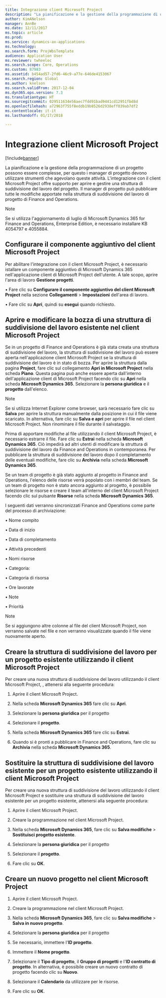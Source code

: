 ```yaml
---
title: Integrazione client Microsoft Project
description: "La pianificazione e la gestione della programmazione di un progetto possono essere complesse, per questo i manager di progetto devono utilizzare strumenti che agevolano queste attività. L'integrazione con il client Microsoft Project offre supporto per aprire e gestire una struttura di suddivisione del lavoro del progetto."
author: KimANelson
manager: AnnBe
ms.date: 12/11/2017
ms.topic: article
ms.prod: 
ms.service: dynamics-ax-applications
ms.technology: 
ms.search.form: ProjWbsTemplate
audience: Application User
ms.reviewer: twheeloc
ms.search.scope: Core, Operations
ms.custom: 87983
ms.assetid: b454ad57-2fd6-46c9-a77e-646de4153067
ms.search.region: Global
ms.author: knelson
ms.search.validFrom: 2017-12-04
ms.dyn365.ops.version: 7.3
ms.translationtype: HT
ms.sourcegitcommit: 029511634e56aec7fdd91bad9441cd12951fbd8d
ms.openlocfilehash: a72963f755f8eddb19b8526d2938eff039ab7df2
ms.contentlocale: it-it
ms.lasthandoff: 01/17/2018

---
```


# <a name="microsoft-project-client-integration"></a>Integrazione client Microsoft Project

[!include[banner](../includes/banner.md)]

La pianificazione e la gestione della programmazione di un progetto possono essere complesse, per questo i manager di progetto devono utilizzare strumenti che agevolano queste attività. L'integrazione con il client Microsoft Project offre supporto per aprire e gestire una struttura di suddivisione del lavoro del progetto. Il manager di progetto può pubblicare tutte le modifiche apportate nella struttura di suddivisione del lavoro di progetto di Finance and Operations.

> [!NOTE]
> Se si utilizza l'aggiornamento di luglio di Microsoft Dynamics 365 for Finance and Operations, Enterprise Edition, è necessario installare KB 4054797 e 4055884.

## <a name="configure-the-microsoft-project-client-add-in"></a>Configurare il componente aggiuntivo del client Microsoft Project
Per abilitare l'integrazione con il client Microsoft Project, è necessario istallare un componente aggiuntivo di Microsoft Dynamics 365 nell'applicazione client di Microsoft Project dell'utente. A tale scopo, aprire l'area di lavoro **Gestione progetti**.

•   Fare clic su **Configurare il componente aggiuntivo del client Microsoft Project** nella sezione **Collegamenti** > **Impostazioni** dell'area di lavoro.

•   Fare clic su **Apri**, quindi su **esegui** quando richiesto.

## <a name="open-and-edit-an-existing-draft-work-breakdown-structure-in-microsoft-project-client"></a>Aprire e modificare la bozza di una struttura di suddivisione del lavoro esistente nel client Microsoft Project
Se in un progetto di Finance and Operations è già stata creata una struttura di suddivisione del lavoro, la struttura di suddivisione del lavoro può essere aperta nell'applicazione client Microsoft Project se la struttura di suddivisione del lavoro è in stato di bozza. Per aprire la struttura dalla pagina **Project**, fare clic sul collegamento **Apri in Microsoft Project** nella scheda **Piano**. Questa pagina può anche essere aperta dall'interno dell'applicazione client di Microsoft Project facendo clic su **Apri** nella scheda **Microsoft Dynamics 365**. Selezionare la **persona giuridica** e il **progetto** dall'elenco.

> [!NOTE]
> Se si utilizza Internet Explorer come browser, sarà necessario fare clic su **Salva** per aprire la struttura manualmente dalla posizione in cui il file viene scaricato. In alternativa, fare clic su **Salva e apri** per aprire il file nel client Microsoft Project. Non rinominare il file durante il salvataggio.

Prima di apportare modifiche al file utilizzando il client Microsoft Project, è necessario estrarre il file. Fare clic su **Estrai** nella scheda **Microsoft Dynamics 365**. Ciò impedirà ad altri utenti di modificare la struttura di suddivisione del lavoro da Finance and Operations in contemporanea. Per pubblicare la struttura di suddivisione del lavoro dopo il completamento delle eventuali modifiche, fare clic su **Archivia** nella scheda **Microsoft Dynamics 365**.

Se un team di progetto è già stato aggiunto al progetto in Finance and Operations, l'elenco delle risorse verrà popolato con i membri del team. Se un team di progetto non è stato ancora aggiunto al progetto, è possibile selezionare le risorse e creare il team all'interno del client Microsoft Project facendo clic sul pulsante **Risorse** nella scheda **Microsoft Dynamics 365**. 

I seguenti dati verranno sincronizzati Finance and Operations come parte del processo di archiviazione:

•   Nome compito

•   Data di inizio

•   Data di completamento

•   Attività precedenti

•   Nomi risorse

•   Categoria:

•   Categoria di risorsa

•   Ore lavorate

•   Note

•   Priorità

> [!NOTE]
> Se si aggiungono altre colonne al file del client Microsoft Project, non verranno salvate nel file e non verranno visualizzate quando il file viene nuovamente aperto.

## <a name="create-the-work-breakdown-structure-for-an-existing-project-using-microsoft-project-client"></a>Creare la struttura di suddivisione del lavoro per un progetto esistente utilizzando il client Microsoft Project
Per creare una nuova struttura di suddivisione del lavoro utilizzando il client Microsoft Project, , attenersi alla seguente procedura:


1.  Aprire il client Microsoft Project.

2.  Nella scheda **Microsoft Dynamics 365** fare clic su **Apri**.

3.  Selezionare la **persona giuridica** per il progetto

4.  Selezionare il **progetto**.

5.  Nella scheda **Microsoft Dynamics 365** fare clic su **Estrai**.

6.  Quando si è pronti a pubblicare in Finance and Operations, fare clic su **Archivia** nella scheda **Microsoft Dynamics 365**.

## <a name="replace-the-existing-work-breakdown-structure-for-an-existing-project-using-microsoft-project-client"></a>Sostituire la struttura di suddivisione del lavoro esistente per un progetto esistente utilizzando il client Microsoft Project
Per creare una nuova struttura di suddivisione del lavoro utilizzando il client Microsoft Project e sostituire una struttura di suddivisione del lavoro esistente per un progetto esistente, attenersi alla seguente procedura:

1.  Aprire il client Microsoft Project.

2.  Creare la programmazione nel client Microsoft Project.

3.  Nella scheda **Microsoft Dynamics 365**, fare clic su **Salva modifiche** > **Sostituisci progetto esistente**.

4.  Selezionare la **persona giuridica** per il progetto

5.  Selezionare il **progetto**.

6.  Fare clic su **OK**.

## <a name="create-a-new-project-from-within-microsoft-project-client"></a>Creare un nuovo progetto nel client Microsoft Project


1.  Aprire il client Microsoft Project.

2.  Creare la programmazione nel client Microsoft Project.

3.  Nella scheda **Microsoft Dynamics 365**, fare clic su **Salva modifiche** > **Salva in nuovo progetto**.

4.  Selezionare la **persona giuridica** per il progetto

5.  Se necessario, immettere l'**ID progetto**.

6.  Immettere il **Nome progetto**.

7.  Selezionare il **Tipo di progetto**, il **Gruppo di progetti** e l'**ID contratto di progetto**. In alternativa, è possibile creare un nuovo contratto di progetto facendo clic su **Nuovo**.

8.  Selezionare il **Calendario** da utilizzare per le risorse.

11. Fare clic su **OK**.

